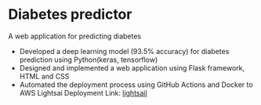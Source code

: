 # Diabetes predictor
A web application for predicting diabetes  
* Developed a deep learning model (93.5% accuracy) for diabetes prediction using Python(keras, tensorflow)
* Designed and implemented a web application using Flask framework, HTML and CSS
* Automated the deployment process using GitHub Actions and Docker to AWS Lightsai
Deployment Link: [lightsail](https://diabetes-predictor.kj6r6v3236kg2.ap-south-1.cs.amazonlightsail.com/)
